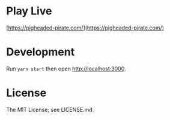 # Play Live

[https://pigheaded-pirate.com/](https://pigheaded-pirate.com/)

# Development

Run `yarn start` then open [http://localhost:3000](http://localhost:3000).

# License

The MIT License; see LICENSE.md.

